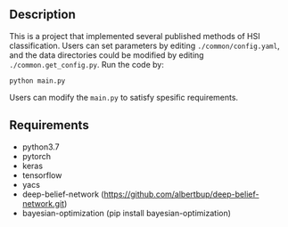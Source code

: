 Description
-----------------
This is a project that implemented several published methods of HSI 
classification. Users can set parameters by editing `./common/config.yaml`, and 
the data directories could be modified by editing `./common.get_config.py`.
Run the code by:

```
python main.py
```

Users can modify the `main.py` to satisfy spesific requirements.

Requirements
------------
* python3.7  
* pytorch  
* keras
* tensorflow  
* yacs
* deep-belief-network (https://github.com/albertbup/deep-belief-network.git) 
* bayesian-optimization (pip install bayesian-optimization) 
